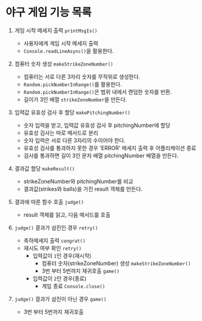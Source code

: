 # 야구 게임 기능 목록

1. 게임 시작 메세지 출력 `printMsgIs()`

   - 사용자에게 게임 시작 메세지 출력
   - `Console.readLineAsync()`을 활용한다.

2. 컴퓨터 숫자 생성 `makeStrikeZoneNumber()`

   - 컴퓨터는 서로 다른 3자리 숫자를 무작위로 생성한다.
   - `Random.pickNumberInRange()`를 활용한다.
   - `Random.pickNumberInRange()`은 범위 내에서 랜덤한 숫자를 반환.
   - 길이가 3인 배열 `strikeZoneNumber`을 만든다.

3. 입력값 유효성 검사 후 할당 `makePitchingNumber()`

   - 숫자 입력을 받고, 입력값 유효성 검사 후 pitchingNumber에 할당
   - 유효성 검사는 따로 메서드로 분리
   - 숫자 입력은 서로 다른 3자리의 수이어야 한다.
   - 유효성 검사를 통과하지 못한 경우 'ERROR' 메세지 출력 후 어플리케이션 종료
   - 검사를 통과하면 길이 3인 문자 배열 pitchingNumber 배열을 만든다.

4. 결과값 할당 `makeResult()`

   - strikeZoneNumber와 pitchingNumber를 비교
   - 결과값(strikes와 balls)을 가진 result 객체를 만든다.

5. 결과에 따른 함수 호출 `judge()`

   - result 객체를 읽고, 다음 메서드를 호출

6. `judge()` 결과가 삼진인 경우 `retry()`

   - 축하메세지 출력 `congrat()`
   - 재시도 여부 확인 `retry()`
     - 입력값이 `1`인 경우(재시작)
       - 컴퓨터 숫자(strikeZoneNumber) 생성 `makeStrikeZoneNumber()`
       - 3번 부터 5번까지 재귀호출 `game()`
     - 입력값이 `2`인 경우(종료)
       - 게임 종료 `Console.close()`

7. `judge()` 결과가 삼진이 아닌 경우 `game()`

   - 3번 부터 5번까지 재귀호출
